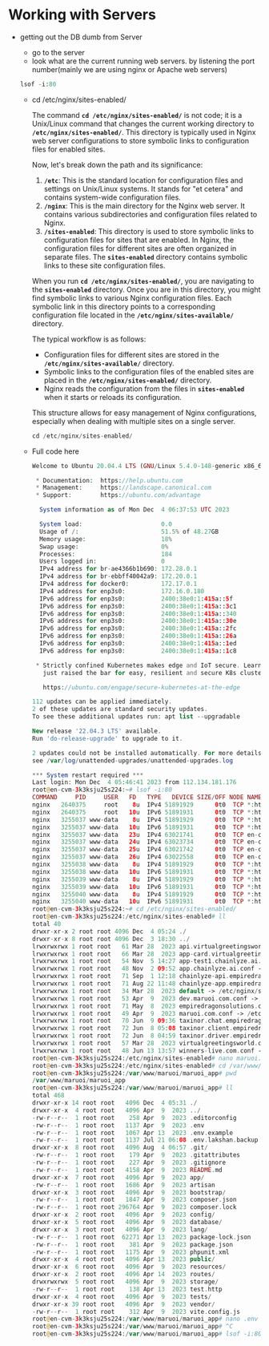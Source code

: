 # Working with Servers

- getting out the DB dumb from Server
    - go to the server
    - look what are the current running web servers. by listening the port number(mainly we are using nginx or Apache web servers)
    
    ```php
    lsof -i:80
    ```
    
    - cd /etc/nginx/sites-enabled/
        
        The command **`cd /etc/nginx/sites-enabled/`** is not code; it is a Unix/Linux command that changes the current working directory to **`/etc/nginx/sites-enabled/`**. This directory is typically used in Nginx web server configurations to store symbolic links to configuration files for enabled sites.
        
        Now, let's break down the path and its significance:
        
        1. **`/etc`**: This is the standard location for configuration files and settings on Unix/Linux systems. It stands for "et cetera" and contains system-wide configuration files.
        2. **`/nginx`**: This is the main directory for the Nginx web server. It contains various subdirectories and configuration files related to Nginx.
        3. **`/sites-enabled`**: This directory is used to store symbolic links to configuration files for sites that are enabled. In Nginx, the configuration files for different sites are often organized in separate files. The **`sites-enabled`** directory contains symbolic links to these site configuration files.
        
        When you run **`cd /etc/nginx/sites-enabled/`**, you are navigating to the **`sites-enabled`** directory. Once you are in this directory, you might find symbolic links to various Nginx configuration files. Each symbolic link in this directory points to a corresponding configuration file located in the **`/etc/nginx/sites-available/`** directory.
        
        The typical workflow is as follows:
        
        - Configuration files for different sites are stored in the **`/etc/nginx/sites-available/`** directory.
        - Symbolic links to the configuration files of the enabled sites are placed in the **`/etc/nginx/sites-enabled/`** directory.
        - Nginx reads the configuration from the files in **`sites-enabled`** when it starts or reloads its configuration.
        
        This structure allows for easy management of Nginx configurations, especially when dealing with multiple sites on a single server.
        
        ```php
        cd /etc/nginx/sites-enabled/
        ```
        
    - Full code here
        
        ```php
        Welcome to Ubuntu 20.04.4 LTS (GNU/Linux 5.4.0-148-generic x86_64)
        
         * Documentation:  https://help.ubuntu.com
         * Management:     https://landscape.canonical.com
         * Support:        https://ubuntu.com/advantage
        
          System information as of Mon Dec  4 06:37:53 UTC 2023
        
          System load:                      0.0
          Usage of /:                       51.5% of 48.27GB
          Memory usage:                     18%
          Swap usage:                       0%
          Processes:                        184
          Users logged in:                  0
          IPv4 address for br-ae4366b1b690: 172.28.0.1
          IPv4 address for br-ebbff40042a9: 172.20.0.1
          IPv4 address for docker0:         172.17.0.1
          IPv4 address for enp3s0:          172.16.0.180
          IPv6 address for enp3s0:          2400:38e0:1:415a::5f
          IPv6 address for enp3s0:          2400:38e0:1:415a::3c1
          IPv6 address for enp3s0:          2400:38e0:1:415a::340
          IPv6 address for enp3s0:          2400:38e0:1:415a::30e
          IPv6 address for enp3s0:          2400:38e0:1:415a::2fc
          IPv6 address for enp3s0:          2400:38e0:1:415a::26a
          IPv6 address for enp3s0:          2400:38e0:1:415a::1ed
          IPv6 address for enp3s0:          2400:38e0:1:415a::1c8
        
         * Strictly confined Kubernetes makes edge and IoT secure. Learn how MicroK8s
           just raised the bar for easy, resilient and secure K8s cluster deployment.
        
           https://ubuntu.com/engage/secure-kubernetes-at-the-edge
        
        112 updates can be applied immediately.
        2 of these updates are standard security updates.
        To see these additional updates run: apt list --upgradable
        
        New release '22.04.3 LTS' available.
        Run 'do-release-upgrade' to upgrade to it.
        
        2 updates could not be installed automatically. For more details,
        see /var/log/unattended-upgrades/unattended-upgrades.log
        
        *** System restart required ***
        Last login: Mon Dec  4 05:46:41 2023 from 112.134.181.176
        root@en-cvm-3k3ksju25s224:~# lsof -i:80
        COMMAND     PID     USER   FD   TYPE   DEVICE SIZE/OFF NODE NAME
        nginx   2640375     root    8u  IPv4 51891929      0t0  TCP *:http (LISTEN)
        nginx   2640375     root   10u  IPv6 51891931      0t0  TCP *:http (LISTEN)
        nginx   3255037 www-data    8u  IPv4 51891929      0t0  TCP *:http (LISTEN)
        nginx   3255037 www-data   10u  IPv6 51891931      0t0  TCP *:http (LISTEN)
        nginx   3255037 www-data   23u  IPv4 63021741      0t0  TCP en-cvm-3k3ksju25s224:http->172.70.35.25:24018 (ESTABLISHED)
        nginx   3255037 www-data   24u  IPv4 63023734      0t0  TCP en-cvm-3k3ksju25s224:http->172.70.35.62:16118 (ESTABLISHED)
        nginx   3255037 www-data   25u  IPv4 63021742      0t0  TCP en-cvm-3k3ksju25s224:http->172.70.35.54:32766 (ESTABLISHED)
        nginx   3255037 www-data   26u  IPv4 63022558      0t0  TCP en-cvm-3k3ksju25s224:http->172.70.35.93:32076 (ESTABLISHED)
        nginx   3255038 www-data    8u  IPv4 51891929      0t0  TCP *:http (LISTEN)
        nginx   3255038 www-data   10u  IPv6 51891931      0t0  TCP *:http (LISTEN)
        nginx   3255039 www-data    8u  IPv4 51891929      0t0  TCP *:http (LISTEN)
        nginx   3255039 www-data   10u  IPv6 51891931      0t0  TCP *:http (LISTEN)
        nginx   3255040 www-data    8u  IPv4 51891929      0t0  TCP *:http (LISTEN)
        nginx   3255040 www-data   10u  IPv6 51891931      0t0  TCP *:http (LISTEN)
        root@en-cvm-3k3ksju25s224:~# cd /etc/nginx/sites-enabled/
        root@en-cvm-3k3ksju25s224:/etc/nginx/sites-enabled# ll
        total 40
        drwxr-xr-x 2 root root 4096 Dec  4 05:24 ./
        drwxr-xr-x 8 root root 4096 Dec  3 18:30 ../
        lrwxrwxrwx 1 root root   61 Mar 28  2023 api.virtualgreetingsworld.com.conf -> /etc/nginx/sites-available/api.virtualgree
        lrwxrwxrwx 1 root root   66 Mar 28  2023 app-card.virtualgreetingsworld.com.conf -> /etc/nginx/sites-available/app-card.v
        lrwxrwxrwx 1 root root   54 Nov  5 14:27 app-test1.chainlyze.ai.conf -> /etc/nginx/sites-available/app-test1.chainlyze.ai
        lrwxrwxrwx 1 root root   48 Nov  2 09:52 app.chainlyze.ai.conf -> /etc/nginx/sites-available/app.chainlyze.ai.conf
        lrwxrwxrwx 1 root root   71 Sep  1 12:18 chainlyze-api.empiredragonsolutions.com.conf -> /etc/nginx/sites-available/chain
        lrwxrwxrwx 1 root root   71 Aug 22 11:48 chainlyze-app.empiredragonsolutions.com.conf -> /etc/nginx/sites-available/chain
        lrwxrwxrwx 1 root root   34 Mar 28  2023 default -> /etc/nginx/sites-available/default
        lrwxrwxrwx 1 root root   53 Apr  9  2023 dev.maruoi.com.conf -> /etc/nginx/sites-available/maruoi/dev.maruoi.com.conf
        lrwxrwxrwx 1 root root   71 May  8  2023 empiredragonsolutions.com.conf -> /etc/nginx/sites-available/empire-dragon/empir
        lrwxrwxrwx 1 root root   49 Apr  9  2023 maruoi.com.conf -> /etc/nginx/sites-available/maruoi/maruoi.com.conf
        lrwxrwxrwx 1 root root   70 Jun  9 09:36 taxinor.chat.empiredragonsolutions.com.conf -> /etc/nginx/sites-available/taxino
        lrwxrwxrwx 1 root root   72 Jun  8 05:08 taxinor.client.empiredragonsolutions.com.conf -> /etc/nginx/sites-available/taxi
        lrwxrwxrwx 1 root root   72 Jun  8 04:59 taxinor.driver.empiredragonsolutions.com.conf -> /etc/nginx/sites-available/taxi
        lrwxrwxrwx 1 root root   57 Mar 28  2023 virtualgreetingsworld.com.conf -> /etc/nginx/sites-available/virtualgreetingswor
        lrwxrwxrwx 1 root root   48 Jun 13 13:57 winners-live.com.conf -> /etc/nginx/sites-available/winners-live.com.conf
        root@en-cvm-3k3ksju25s224:/etc/nginx/sites-enabled# nano maruoi.com.conf
        root@en-cvm-3k3ksju25s224:/etc/nginx/sites-enabled# cd /var/www/maruoi/maruoi_app/
        root@en-cvm-3k3ksju25s224:/var/www/maruoi/maruoi_app# pwd
        /var/www/maruoi/maruoi_app
        root@en-cvm-3k3ksju25s224:/var/www/maruoi/maruoi_app# ll
        total 468
        drwxr-xr-x 14 root root   4096 Dec  4 05:31 ./
        drwxr-xr-x  4 root root   4096 Apr  9  2023 ../
        -rw-r--r--  1 root root    258 Apr  9  2023 .editorconfig
        -rw-r--r--  1 root root   1137 Apr  9  2023 .env
        -rw-r--r--  1 root root   1067 Apr 13  2023 .env.example
        -rw-r--r--  1 root root   1137 Jul 21 06:08 .env.lakshan.backup
        drwxr-xr-x  8 root root   4096 Aug  4 06:57 .git/
        -rw-r--r--  1 root root    179 Apr  9  2023 .gitattributes
        -rw-r--r--  1 root root    227 Apr  9  2023 .gitignore
        -rw-r--r--  1 root root   4158 Apr  9  2023 README.md
        drwxr-xr-x  7 root root   4096 Apr  9  2023 app/
        -rw-r--r--  1 root root   1686 Apr  9  2023 artisan
        drwxr-xr-x  3 root root   4096 Apr  9  2023 bootstrap/
        -rw-r--r--  1 root root   1847 Apr  9  2023 composer.json
        -rw-r--r--  1 root root 296764 Apr  9  2023 composer.lock
        drwxr-xr-x  2 root root   4096 Apr  9  2023 config/
        drwxr-xr-x  5 root root   4096 Apr  9  2023 database/
        drwxr-xr-x  3 root root   4096 Apr  9  2023 lang/
        -rw-r--r--  1 root root  62271 Apr 13  2023 package-lock.json
        -rw-r--r--  1 root root    381 Apr  9  2023 package.json
        -rw-r--r--  1 root root   1175 Apr  9  2023 phpunit.xml
        drwxr-xr-x  4 root root   4096 Apr 13  2023 public/
        drwxr-xr-x  6 root root   4096 Apr  9  2023 resources/
        drwxr-xr-x  2 root root   4096 Apr 14  2023 routes/
        drwxrwxrwx  5 root root   4096 Apr  9  2023 storage/
        -rw-r--r--  1 root root    138 Apr 13  2023 test.http
        drwxr-xr-x  4 root root   4096 Apr  9  2023 tests/
        drwxr-xr-x 39 root root   4096 Apr  9  2023 vendor/
        -rw-r--r--  1 root root    312 Apr  9  2023 vite.config.js
        root@en-cvm-3k3ksju25s224:/var/www/maruoi/maruoi_app# nano .env
        root@en-cvm-3k3ksju25s224:/var/www/maruoi/maruoi_app# ^C
        root@en-cvm-3k3ksju25s224:/var/www/maruoi/maruoi_app# lsof -i:80
        ```